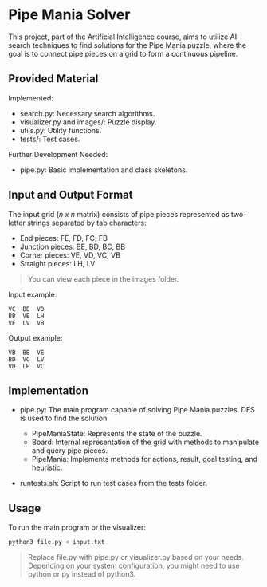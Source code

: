 # Pipe Mania Solver

This project, part of the Artificial Intelligence course, aims to utilize AI search techniques to find solutions for the Pipe Mania puzzle, where the goal is to connect pipe pieces on a grid to form a continuous pipeline.

## Provided Material
Implemented:
- search.py: Necessary search algorithms.
- visualizer.py and images/: Puzzle display.
- utils.py: Utility functions.
- tests/: Test cases.

Further Development Needed:
- pipe.py: Basic implementation and class skeletons.

## Input and Output Format
The input grid (*n x n* matrix) consists of pipe pieces represented as two-letter strings separated by tab characters:
- End pieces: FE, FD, FC, FB
- Junction pieces: BE, BD, BC, BB
- Corner pieces: VE, VD, VC, VB
- Straight pieces: LH, LV
> You can view each piece in the images folder.

Input example:
```
VC	BE	VD
BB	VE	LH
VE	LV	VB
```

Output example:
```
VB	BB	VE
BD	VC	LV
VD	LH	VC
```

## Implementation
- pipe.py: The main program capable of solving Pipe Mania puzzles. DFS is used to find the solution.
  - PipeManiaState: Represents the state of the puzzle.
  - Board: Internal representation of the grid with methods to manipulate and query pipe pieces.
  - PipeMania: Implements methods for actions, result, goal testing, and heuristic.

- runtests.sh: Script to run test cases from the tests folder.

## Usage
To run the main program or the visualizer:
```bash
python3 file.py < input.txt
```
> Replace file.py with pipe.py or visualizer.py based on your needs. Depending on your system configuration, you might need to use python or py instead of python3.

